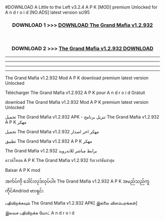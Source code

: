 #DOWNLOAD A Little to the Left v3.2.4 A P K [MOD] premium Unlocked for A n d r o i d [NO.ADS] latest version scl95 



<div align="center">

<h3>DOWNLOAD 1 >>> <a href="https://getmod1.web.app/?judule=Btd Battles">DOWNLOAD The Grand Mafia v1.2.932</a></h3><br>

<h3>DOWNLOAD 2 >>> <a href="https://getmod1.web.app/?judule=Btd Battles">The Grand Mafia v1.2.932 DOWNLOAD </a></h3>

</div>


----------------------------------------------------------

----------------------------------------------------------

----------------------------------------------------------

----------------------------------------------------------


The Grand Mafia v1.2.932 Mod A P K download premium latest version Unlocked

Télécharger The Grand Mafia v1.2.932 A P K pour A n d r o i d Gratuit

download The Grand Mafia v1.2.932 Mod A P K premium latest version Unlocked

تحميل The Grand Mafia v1.2.932 APK - تنزيل برنامج The Grand Mafia v1.2.932 A P K مهكر

تحميل The Grand Mafia v1.2.932 مهكر اخر اصدار

تطبيق The Grand Mafia v1.2.932 A P K مهكر

The Grand Mafia v1.2.932 برابط مباشر للاندرويد

ดาวน์โหลด A P K The Grand Mafia v1.2.932 รับเวอร์ชันล่าสุด

Baixar A P K mod

အက်ပ်ကို ဒေါင်းလုဒ်လုပ်ပါ။ The Grand Mafia v1.2.932 A P K အမည်သည်ကူကိုင်Andriod ဗားရှင်း

பதிவிறக்கவும் The Grand Mafia v1.2.932 APK[ இல்லை விளம்பரங்கள்] 
 
இலவச பதிவிறக்க மோட் A n d r o i d



